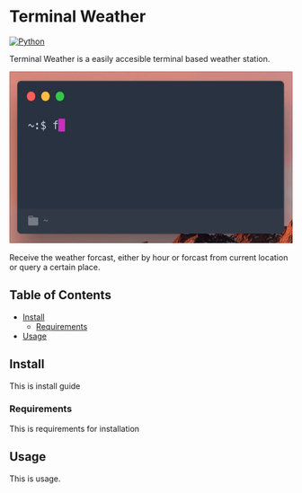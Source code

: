 # Terminal Weather
[![Python](https://img.shields.io/badge/python-v3.6.0-blue.svg)](https://www.python.org/downloads)

Terminal Weather is a easily accesible terminal based weather station.

<img src='media/demo.gif' width="561" height="306">

Receive the weather forcast, either by hour or forcast from current location or query a certain place. 


## Table of Contents
- [Install](#1-install)
  - [Requirements](#11-requirements)
- [Usage](#2-usage)



## Install
This is install guide

### Requirements
This is requirements for installation

## Usage
This is usage. 
